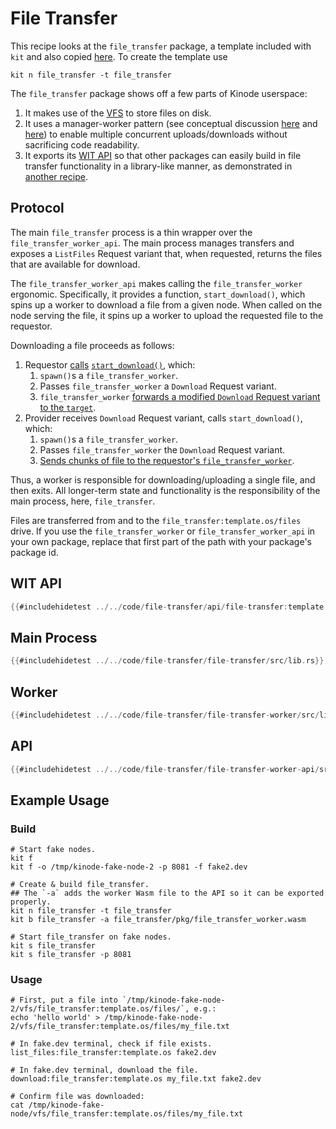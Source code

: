# File Transfer

This recipe looks at the `file_transfer` package, a template included with `kit` and also copied [here](https://github.com/kinode-dao/kinode-book/tree/main/code/file-transfer).
To create the template use
```
kit n file_transfer -t file_transfer
```

The `file_transfer` package shows off a few parts of Kinode userspace:
1. It makes use of the [VFS](../apis/vfs.md) to store files on disk.
2. It uses a manager-worker pattern (see conceptual discussion [here](../system/process/processes.md#awaiting-a-response) and [here](../system/process/processes.md#spawning-child-processes)) to enable multiple concurrent uploads/downloads without sacrificing code readability.
3. It exports its [WIT API](../system/process/wit_apis.md) so that other packages can easily build in file transfer functionality in a library-like manner, as demonstrated in [another recipe](./package_apis_workers.md).

## Protocol

The main `file_transfer` process is a thin wrapper over the `file_transfer_worker_api`.
The main process manages transfers and exposes a `ListFiles` Request variant that, when requested, returns the files that are available for download.

The `file_transfer_worker_api` makes calling the `file_transfer_worker` ergonomic.
Specifically, it provides a function, `start_download()`, which spins up a worker to download a file from a given node.
When called on the node serving the file, it spins up a worker to upload the requested file to the requestor.

Downloading a file proceeds as follows:
1. Requestor [calls](https://github.com/kinode-dao/kinode-book/blob/main/code/file-transfer/file-transfer/src/lib.rs#L94) [`start_download()`](https://github.com/kinode-dao/kinode-book/blob/main/src/code/file-transfer/file-transfer-worker-api/src/lib.rs#L14-L55), which:
   1. `spawn()`s a `file_transfer_worker`.
   2. Passes `file_transfer_worker` a `Download` Request variant.
   3. `file_transfer_worker` [forwards a modified `Download` Request variant to the `target`](https://github.com/kinode-dao/kinode-book/blob/main/src/code/file-transfer/file-transfer-worker/src/lib.rs#L70-L79).
2. Provider receives `Download` Request variant, calls `start_download()`, which:
   1. `spawn()`s a `file_transfer_worker`.
   2. Passes `file_transfer_worker` the `Download` Request variant.
   3. [Sends chunks of file to the requestor's `file_transfer_worker`](https://github.com/kinode-dao/kinode-book/blob/main/src/code/file-transfer/file-transfer-worker/src/lib.rs#L81-L110).

Thus, a worker is responsible for downloading/uploading a single file, and then exits.
All longer-term state and functionality is the responsibility of the main process, here, `file_transfer`.

Files are transferred from and to the `file_transfer:template.os/files` drive.
If you use the `file_transfer_worker` or `file_transfer_worker_api` in your own package, replace that first part of the path with your package's package id.

## WIT API

```rust
{{#includehidetest ../../code/file-transfer/api/file-transfer:template.os-v0.wit}}
```

## Main Process

```rust
{{#includehidetest ../../code/file-transfer/file-transfer/src/lib.rs}}
```

## Worker

```rust
{{#includehidetest ../../code/file-transfer/file-transfer-worker/src/lib.rs}}
```

## API

```rust
{{#includehidetest ../../code/file-transfer/file-transfer-worker-api/src/lib.rs}}
```

## Example Usage

### Build

```
# Start fake nodes.
kit f
kit f -o /tmp/kinode-fake-node-2 -p 8081 -f fake2.dev

# Create & build file_transfer.
## The `-a` adds the worker Wasm file to the API so it can be exported properly.
kit n file_transfer -t file_transfer
kit b file_transfer -a file_transfer/pkg/file_transfer_worker.wasm

# Start file_transfer on fake nodes.
kit s file_transfer
kit s file_transfer -p 8081
```

### Usage

```
# First, put a file into `/tmp/kinode-fake-node-2/vfs/file_transfer:template.os/files/`, e.g.:
echo 'hello world' > /tmp/kinode-fake-node-2/vfs/file_transfer:template.os/files/my_file.txt

# In fake.dev terminal, check if file exists.
list_files:file_transfer:template.os fake2.dev

# In fake.dev terminal, download the file.
download:file_transfer:template.os my_file.txt fake2.dev

# Confirm file was downloaded:
cat /tmp/kinode-fake-node/vfs/file_transfer:template.os/files/my_file.txt
```
